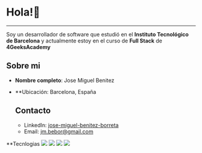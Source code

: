 # Hola!👐

---

Soy un desarrollador de software que estudió en el **Instituto Tecnológico de Barcelona** y actualmente estoy en el curso de **Full Stack** de **4GeeksAcademy**

## Sobre mi

- **Nombre completo**: Jose Miguel Benitez
- **Ubicación: Barcelona, España

  ## Contacto

  - LinkedIn: [jose-miguel-benitez-borreta](www.linkedin.com/in/jose-miguel-benitez-borreta)
  - Email: jm.bebor@gmail.com
 

 **Tecnlogias
 <img src="https://shields.io/badge/JavaScript-F7DF1E?logo=JavaScript&logoColor=000&style=flat-square"/> <img src="https://img.shields.io/badge/C%23-239120?style=flat&logo=unity&logoColor=white"/> <img src="https://img.shields.io/badge/-Unity-%23444444?logo=Unity"/> <img src="https://img.shields.io/badge/-SQL-000?&logo=MySQL&logoColor=4479A1"/>



<!--
**jmbebor/jmbebor** is a ✨ _special_ ✨ repository because its `README.md` (this file) appears on your GitHub profile.

Here are some ideas to get you started:

- 🔭 I’m currently working on ...
- 🌱 I’m currently learning ...
- 👯 I’m looking to collaborate on ...
- 🤔 I’m looking for help with ...
- 💬 Ask me about ...
- 📫 How to reach me: ...
- 😄 Pronouns: ...
- ⚡ Fun fact: ...
-->


